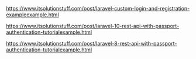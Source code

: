 https://www.itsolutionstuff.com/post/laravel-custom-login-and-registration-exampleexample.html

https://www.itsolutionstuff.com/post/laravel-10-rest-api-with-passport-authentication-tutorialexample.html

https://www.itsolutionstuff.com/post/laravel-8-rest-api-with-passport-authentication-tutorialexample.html
